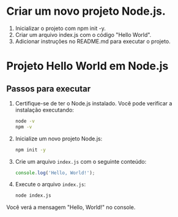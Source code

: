 # Criar um novo projeto Node.js.
1. Inicializar o projeto com npm init -y.
2. Criar um arquivo index.js com o código "Hello World".
3. Adicionar instruções no README.md para executar o projeto.

# Projeto Hello World em Node.js

## Passos para executar

1. Certifique-se de ter o Node.js instalado. Você pode verificar a instalação executando:
    ```sh
    node -v
    npm -v
    ```

2. Inicialize um novo projeto Node.js:
    ```sh
    npm init -y
    ```

3. Crie um arquivo `index.js` com o seguinte conteúdo:
    ```javascript
    console.log('Hello, World!');
    ```

4. Execute o arquivo `index.js`:
    ```sh
    node index.js
    ```

Você verá a mensagem "Hello, World!" no console.